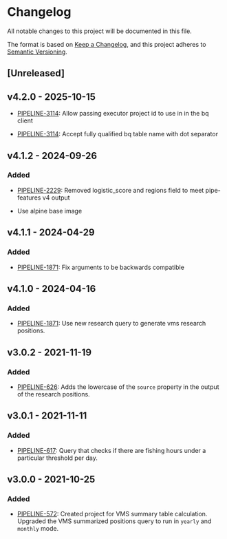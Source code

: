 # Changelog

All notable changes to this project will be documented in this file.

The format is based on [Keep a
Changelog](https://keepachangelog.com/en/1.0.0/), and this project adheres to
[Semantic Versioning](https://semver.org/spec/v2.0.0.html).

## [Unreleased]

## v4.2.0 - 2025-10-15

- [PIPELINE-3114](https://globalfishingwatch.atlassian.net/browse/PIPELINE-3114):
  Allow passing executor project id to use in in the bq client

- [PIPELINE-3114](https://globalfishingwatch.atlassian.net/browse/PIPELINE-3114):
  Accept fully qualified bq table name with dot separator


## v4.1.2 - 2024-09-26

### Added

- [PIPELINE-2229](https://globalfishingwatch.atlassian.net/browse/PIPELINE-2229):
  Removed logistic_score and regions field to meet pipe-features v4 output

- Use alpine base image

## v4.1.1 - 2024-04-29

### Added

- [PIPELINE-1871](https://globalfishingwatch.atlassian.net/browse/PIPELINE-1871): Fix
  arguments to be backwards compatible

## v4.1.0 - 2024-04-16

### Added

- [PIPELINE-1871](https://globalfishingwatch.atlassian.net/browse/PIPELINE-1871): Use
  new research query to generate vms research positions.

## v3.0.2 - 2021-11-19

### Added

- [PIPELINE-626](https://globalfishingwatch.atlassian.net/browse/PIPELINE-626): Adds
  the lowercase of the `source` property in the output of the research positions.

## v3.0.1 - 2021-11-11

### Added

- [PIPELINE-617](https://globalfishingwatch.atlassian.net/browse/PIPELINE-617):
  Query that checks if there are fishing hours under a particular threshold per day.

## v3.0.0 - 2021-10-25

### Added

- [PIPELINE-572](https://globalfishingwatch.atlassian.net/browse/PIPELINE-572):
  Created project for VMS summary table calculation.
  Upgraded the VMS summarized positions query to run in `yearly` and `monthly` mode.
